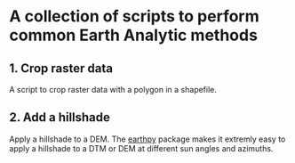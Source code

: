 # A collection of scripts to perform common Earth Analytic methods
## 1. Crop raster data
A script to crop raster data with a polygon in a shapefile.
## 2. Add a hillshade
Apply a hillshade to a DEM. The [earthpy](https://pypi.org/project/earthpy/) package makes it extremly easy to apply a hillshade to a DTM or DEM at different sun angles and azimuths.